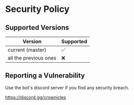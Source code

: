 # Security Policy

## Supported Versions

| Version               | Supported          |
|-----------------------|--------------------|
| current (master)      | :white_check_mark: |
| all the previous ones | :x:                |

## Reporting a Vulnerability

Use the bot's discord server if you find any security breach.

https://discord.gg/crownicles